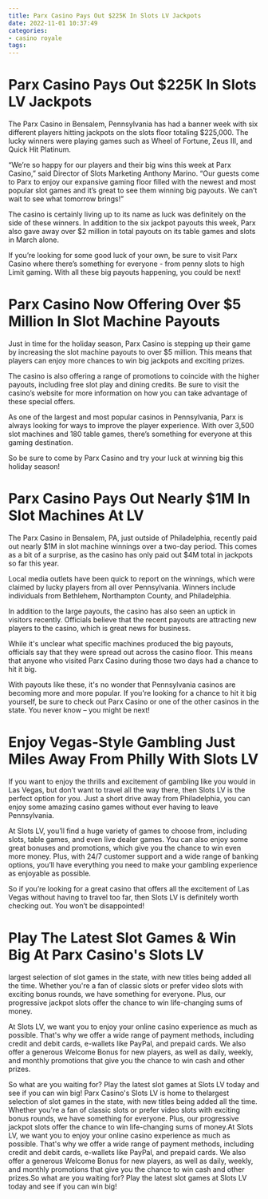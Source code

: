 ```yaml
---
title: Parx Casino Pays Out $225K In Slots LV Jackpots 
date: 2022-11-01 10:37:49
categories:
- casino royale
tags:
---
```



#  Parx Casino Pays Out $225K In Slots LV Jackpots 

The Parx Casino in Bensalem, Pennsylvania has had a banner week with six different players hitting jackpots on the slots floor totaling $225,000. The lucky winners were playing games such as Wheel of Fortune, Zeus III, and Quick Hit Platinum.

“We’re so happy for our players and their big wins this week at Parx Casino,” said Director of Slots Marketing Anthony Marino. “Our guests come to Parx to enjoy our expansive gaming floor filled with the newest and most popular slot games and it’s great to see them winning big payouts. We can’t wait to see what tomorrow brings!”

The casino is certainly living up to its name as luck was definitely on the side of these winners. In addition to the six jackpot payouts this week, Parx also gave away over $2 million in total payouts on its table games and slots in March alone.

If you’re looking for some good luck of your own, be sure to visit Parx Casino where there’s something for everyone - from penny slots to high Limit gaming. With all these big payouts happening, you could be next!

#  Parx Casino Now Offering Over $5 Million In Slot Machine Payouts 

Just in time for the holiday season, Parx Casino is stepping up their game by increasing the slot machine payouts to over $5 million. This means that players can enjoy more chances to win big jackpots and exciting prizes.

The casino is also offering a range of promotions to coincide with the higher payouts, including free slot play and dining credits. Be sure to visit the casino’s website for more information on how you can take advantage of these special offers.

As one of the largest and most popular casinos in Pennsylvania, Parx is always looking for ways to improve the player experience. With over 3,500 slot machines and 180 table games, there’s something for everyone at this gaming destination.

So be sure to come by Parx Casino and try your luck at winning big this holiday season!

#  Parx Casino Pays Out Nearly $1M In Slot Machines At LV 

The Parx Casino in Bensalem, PA, just outside of Philadelphia, recently paid out nearly $1M in slot machine winnings over a two-day period. This comes as a bit of a surprise, as the casino has only paid out $4M total in jackpots so far this year.

Local media outlets have been quick to report on the winnings, which were claimed by lucky players from all over Pennsylvania. Winners include individuals from Bethlehem, Northampton County, and Philadelphia.

In addition to the large payouts, the casino has also seen an uptick in visitors recently. Officials believe that the recent payouts are attracting new players to the casino, which is great news for business.

While it's unclear what specific machines produced the big payouts, officials say that they were spread out across the casino floor. This means that anyone who visited Parx Casino during those two days had a chance to hit it big.

With payouts like these, it's no wonder that Pennsylvania casinos are becoming more and more popular. If you're looking for a chance to hit it big yourself, be sure to check out Parx Casino or one of the other casinos in the state. You never know – you might be next!

#  Enjoy Vegas-Style Gambling Just Miles Away From Philly With Slots LV 

If you want to enjoy the thrills and excitement of gambling like you would in Las Vegas, but don’t want to travel all the way there, then Slots LV is the perfect option for you. Just a short drive away from Philadelphia, you can enjoy some amazing casino games without ever having to leave Pennsylvania.

At Slots LV, you’ll find a huge variety of games to choose from, including slots, table games, and even live dealer games. You can also enjoy some great bonuses and promotions, which give you the chance to win even more money. Plus, with 24/7 customer support and a wide range of banking options, you’ll have everything you need to make your gambling experience as enjoyable as possible.

So if you’re looking for a great casino that offers all the excitement of Las Vegas without having to travel too far, then Slots LV is definitely worth checking out. You won’t be disappointed!

#  Play The Latest Slot Games & Win Big At Parx Casino's Slots LV

 largest selection of slot games in the state, with new titles being added all the time. Whether you're a fan of classic slots or prefer video slots with exciting bonus rounds, we have something for everyone. Plus, our progressive jackpot slots offer the chance to win life-changing sums of money.



At Slots LV, we want you to enjoy your online casino experience as much as possible. That's why we offer a wide range of payment methods, including credit and debit cards, e-wallets like PayPal, and prepaid cards. We also offer a generous Welcome Bonus for new players, as well as daily, weekly, and monthly promotions that give you the chance to win cash and other prizes.



So what are you waiting for? Play the latest slot games at Slots LV today and see if you can win big! Parx Casino's Slots LV is home to thelargest selection of slot games in the state, with new titles being added all the time. Whether you're a fan of classic slots or prefer video slots with exciting bonus rounds, we have something for everyone. Plus, our progressive jackpot slots offer the chance to win life-changing sums of money.At Slots LV, we want you to enjoy your online casino experience as much as possible. That's why we offer a wide range of payment methods, including credit and debit cards, e-wallets like PayPal, and prepaid cards. We also offer a generous Welcome Bonus for new players, as well as daily, weekly, and monthly promotions that give you the chance to win cash and other prizes.So what are you waiting for? Play the latest slot games at Slots LV today and see if you can win big!